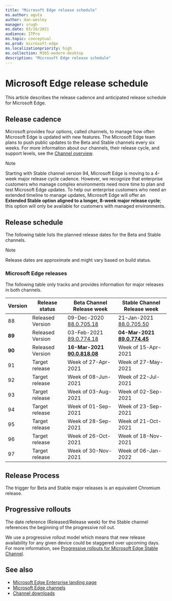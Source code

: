 ```yaml
---
title: "Microsoft Edge release schedule"
ms.author: aguta
author: dan-wesley
manager: srugh
ms.date: 03/16/2021
audience: ITPro
ms.topic: conceptual
ms.prod: microsoft-edge
ms.localizationpriority: high
ms.collection: M365-modern-desktop
description: "Microsoft Edge release schedule"
---
```


# Microsoft Edge release schedule

This article describes the release cadence and anticipated release schedule for Microsoft Edge.

## Release cadence

Microsoft provides four options, called channels, to manage how often Microsoft Edge is updated with new features. The Microsoft Edge team plans to push public updates to the Beta and Stable channels every six weeks. For more information about our channels, their release cycle, and support levels, see the [Channel overview](https://docs.microsoft.com/DeployEdge/microsoft-edge-channels#channel-overview).

> [!NOTE]
> Starting with Stable channel version 94, Microsoft Edge is moving to a 4-week major release cycle cadence. However, we recognize that enterprise customers who manage complex environments need more time to plan and test Microsoft Edge updates. To help our enterprise customers who need an extended timeline to manage updates, Microsoft Edge will offer an **Extended Stable option aligned to a longer, 8-week major release cycle**; this option will only be available for customers with managed environments.

## Release schedule

The following table lists the planned release dates for the Beta and Stable channels.

> [!NOTE]
> Release dates are approximate and might vary based on build status.

### Microsoft Edge releases

The following table only tracks and provides information for major releases in both channels.

| Version | Release status | Beta Channel<br>Release week | Stable Channel<br>Release week |
|---------|-----|------|--------|
| 88 | Released<br>Version | 09-Dec-2020<br>[88.0.705.18](https://docs.microsoft.com/deployedge/microsoft-edge-relnote-beta-channel#version-88070518-december-9) | 21-Jan-2021<br>[88.0.705.50](https://docs.microsoft.com/deployedge/microsoft-edge-relnote-stable-channel#version-88070550-january-21)|
| **89** | Released<br>Version | 03-Feb-2021<br>[89.0.774.18](https://docs.microsoft.com/deployedge/microsoft-edge-relnote-beta-channel#version-89077418-february-3) | **04-Mar-2021**<br>**[89.0.774.45](https://docs.microsoft.com/deployedge/microsoft-edge-relnote-stable-channel#version-89077445-march-21)** |
| **90** | Released<br>Version | **16-Mar-2021**<br>**[90.0.818.08](https://docs.microsoft.com/deployedge/microsoft-edge-relnote-beta-channel#version-90081808-march-16)** | Week of 15-Apr-2021 |
| 91 | Target release | Week of 27-Apr-2021 | Week of 27-May-2021 |
| 92 | Target release | Week of 08-Jun-2021 | Week of 22-Jul-2021 |
| 93 | Target release | Week of 03-Aug-2021 | Week of 02-Sep-2021 |
| 94 | Target release | Week of 01-Sep-2021 | Week of 23-Sep-2021 |
| 95 | Target release | Week of 28-Sep-2021 | Week of 21-Oct-2021 |
| 96 | Target release | Week of 26-Oct-2021 | Week of 18-Nov-2021 |
| 97 | Target release | Week of 30-Nov-2021 | Week of 06-Jan-2022 |

## Release Process

The trigger for Beta and Stable major releases is an equivalent Chromium release.

## Progressive rollouts

The date reference (Released/Release week) for the Stable channel references the beginning of the progressive roll out.

We use a progressive rollout model which means that new release availability for any given device could be staggered over upcoming days. For more information, see [Progressive rollouts for Microsoft Edge Stable Channel](microsoft-edge-update-progressive-rollout.md).

## See also

- [Microsoft Edge Enterprise landing page](https://aka.ms/EdgeEnterprise)
- [Microsoft Edge channels](microsoft-edge-channels.md)
- [Channel downloads](https://www.microsoft.com/edge/business/download)